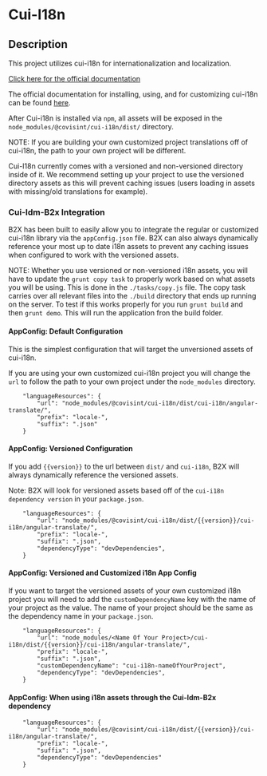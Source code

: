 # Cui-I18n 

## Description

This project utilizes cui-i18n for internationalization and localization.

[Click here for the official documentation](http://cui.covisint.qa.thirdwavellc.com/cui-gitbook-0.0.1-SNAPSHOT/build/cui-i18n.html)

The official documentation for installing, using, and for customizing cui-i18n can be found [here](https://github.com/covisint/cui-i18n).

After Cui-i18n is installed via `npm`, all assets will be exposed in the `node_modules/@covisint/cui-i18n/dist/` directory.

NOTE: If you are building your own customized project translations off of cui-i18n, the path to your own project will be different.

Cui-I18n currently comes with a versioned and non-versioned directory inside of it. We recommend setting up your project to use the versioned directory assets as this will prevent caching issues (users loading in assets with missing/old translations for example).

### Cui-Idm-B2x Integration

B2X has been built to easily allow you to integrate the regular or customized cui-i18n library via the `appConfig.json` file. B2X can also always dynamically reference your most up to date i18n assets to prevent any caching issues when configured to work with the versioned assets.

NOTE: Whether you use versioned or non-versioned i18n assets, you will have to update the `grunt copy task` to properly work based on what assets you will be using. This is done in the `./tasks/copy.js` file. The copy task carries over all relevant files into the `./build` directory that ends up running on the server. To test if this works properly for you run `grunt build` and then `grunt demo`. This will run the application fron the build folder.

#### AppConfig: Default Configuration

This is the simplest configuration that will target the unversioned assets of cui-i18n. 

If you are using your own customized cui-i18n project you will change the `url` to follow the path to your own project under the `node_modules` directory.

```
	"languageResources": {
		"url": "node_modules/@covisint/cui-i18n/dist/cui-i18n/angular-translate/",
		"prefix": "locale-",
		"suffix": ".json"
	}
```

#### AppConfig: Versioned Configuration

If you add `{{version}}` to the url between `dist/` and `cui-i18n`, B2X will always dynamically reference the versioned assets.

Note: B2X will look for versioned assets based off of the `cui-i18n dependency version` in your `package.json`.

```
	"languageResources": {
		"url": "node_modules/@covisint/cui-i18n/dist/{{version}}/cui-i18n/angular-translate/",
		"prefix": "locale-",
		"suffix": ".json",
		"dependencyType": "devDependencies",
	}
```

#### AppConfig: Versioned and Customized i18n App Config

If you want to target the versioned assets of your own customized i18n project you will need to add the `customDependencyName` key with the name of your project as the value. The name of your project should be the same as the dependency name in your `package.json`.

```
	"languageResources": {
		"url": "node_modules/<Name Of Your Project>/cui-i18n/dist/{{version}}/cui-i18n/angular-translate/",
		"prefix": "locale-",
	 	"suffix": ".json",
	 	"customDependencyName": "cui-i18n-nameOfYourProject",
	 	"dependencyType": "devDependencies",
	}
```

#### AppConfig: When using i18n assets through the Cui-Idm-B2x dependency

```
	"languageResources": {
     	"url": "node_modules/@covisint/cui-i18n/dist/{{version}}/cui-i18n/angular-translate/",
        "prefix": "locale-",
        "suffix": ".json",
        "dependencyType": "devDependencies"
    }
```
